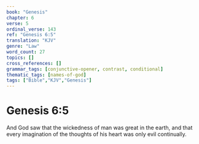 ```yaml
---
book: "Genesis"
chapter: 6
verse: 5
ordinal_verse: 143
ref: "Genesis 6:5"
translation: "KJV"
genre: "Law"
word_count: 27
topics: []
cross_references: []
grammar_tags: [conjunctive-opener, contrast, conditional]
thematic_tags: [names-of-god]
tags: ["Bible","KJV","Genesis"]
---
```


# Genesis 6:5

And God saw that the wickedness of man was great in the earth, and that every imagination of the thoughts of his heart was only evil continually.
